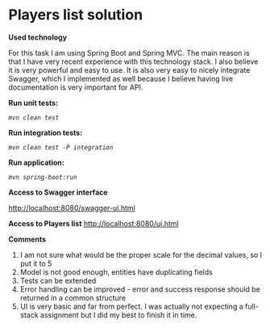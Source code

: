 # Players list solution

**Used technology**

For this task I am using Spring Boot and Spring MVC. The main reason is that I have very recent experience with this technology stack. I also believe it is very powerful and easy to use. It is also very easy to nicely integrate Swagger, which I implemented as well because I believe having live documentation is very important for API.

**Run unit tests:**

  *`mvn clean test`*

**Run integration tests:**

  *`mvn clean test -P integration`*

**Run application:**

  *`mvn spring-boot:run`*
  
**Access to Swagger interface**

  [http://localhost:8080/swagger-ui.html](http://localhost:8080/swagger-ui.html)
  
  
**Access to Players list**
[http://localhost:8080/ui.html](http://localhost:8080/ui.html)
  

**Comments**
1. I am not sure what would be the proper scale for the decimal values, so I put it to 5
2. Model is not good enough, entities have duplicating fields
3. Tests can be extended
4. Error handling can be improved - error and success response should be returned in а common structure
4. UI is very basic and far from perfect. I was actually not expecting a full-stack assignment but I did my best to finish it in time.
  
  
